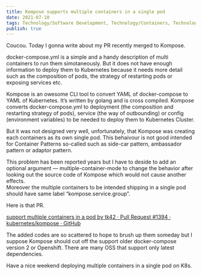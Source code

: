 ```yaml
---
title: Kompose supports multiple containers in a single pod
date: 2021-07-10
tags: Technology/Software Development, Technology/Containers, Technology/Kubernetes
publish: true
---
```

Coucou. Today I gonna write about my PR recently merged to Kompose.

docker-compose.yml is a simple and a handy description of multi containers to run them simotaneously. But it does not have enough information to deploy them to Kubernetes because it needs more detail such as the composition of pods, the strategy of restarting pods or exposing services etc.

Kompose is an owesome CLI tool to convert YAML of docker-compose to YAML of Kubernetes. It’s written by golang and is cross compiled. Kompose converts docker-compose.yml to deployment (the composition and restarting strategy of pods), service (the way of outbounding) or config (environment variables) to be needed to deploy them to Kubernetes Cluster.

But it was not designed very well, unfortunately, that Kompose was creating each containers as its own single pod. This behaivour is not good intended for Container Patterns so-called such as side-car pattern, ambassador pattern or adaptor pattern.

This problem has been reported years but I have to deside to add an optional argument — multiple-container-mode to change the behavior after looking out the source code of Kompose which would not cause another effects.  
Moreover the multiple containers to be intended shipping in a single pod should have same label “kompose.service.group”.

Here is that PR.

[support multiple containers in a pod by tk42 · Pull Request #1394 · kubernetes/kompose · GitHub](https://github.com/kubernetes/kompose/pull/1394?source=post_page-----20ce5313be1e--------------------------------)

The added codes are so scattered to hope to brush up them someday but I suppose Kompose should cut off the support older docker-compose version 2 or Openshift. There are many OSS that support only latest dependencies.

Have a nice weekend deploying multiple containers in a single pod on K8s.
